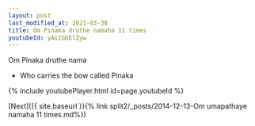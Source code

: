 ```yaml
---
layout: post
last_modified_at: 2021-03-30
title: Om Pinaka druthe namaha 11 times
youtubeId: yAiIGbElZyw
---
```

 
 
Om Pinaka druthe nama 
 
 -  Who carries the bow called Pinaka 
 
  
 
  
 
 
 
 
 
 


{% include youtubePlayer.html id=page.youtubeId %}
 
[Next]({{ site.baseurl }}{% link  split2/_posts/2014-12-13-Om umapathaye namaha 11 times.md%})
 

